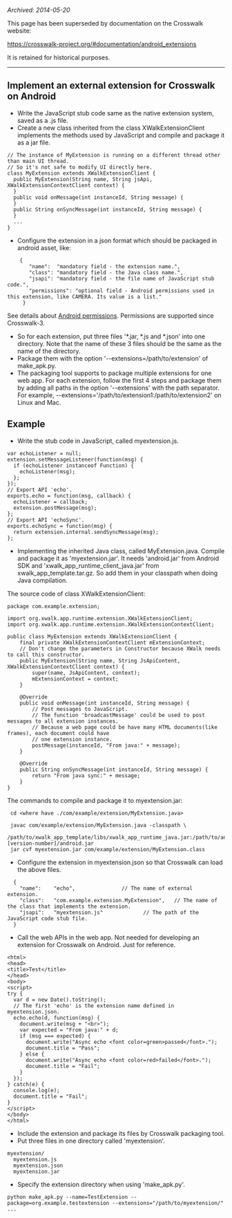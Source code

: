 *Archived: 2014-05-20*

This page has been superseded by documentation on the Crosswalk website:

https://crosswalk-project.org/#documentation/android_extensions

It is retained for historical purposes.

<hr>

## Implement an external extension for Crosswalk on Android
* Write the JavaScript stub code same as the native extension system, saved as a .js file.
* Create a new class inherited from the class XWalkExtensionClient implements the methods used by JavaScript and compile and package it as a jar file.
```
// The instance of MyExtension is running on a different thread other than main UI thread.
// So it's not safe to modify UI directly here.
class MyExtension extends XWalkExtensionClient {
  public MyExtension(String name, String jsApi, XWalkExtensionContextClient context) {
  }
  public void onMessage(int instanceId, String message) {
  }
  public String onSyncMessage(int instanceId, String message) {
  }
  ...
}
```
* Configure the extension in a json format which should be packaged in android asset, like:
```
    {
       "name":  "mandatory field - the extension name.",
       "class": "mandatory field - the Java class name.",
       "jsapi": "mandatory field - the file name of JavaScript stub code.",
       "permissions": "optional field - Android permissions used in this extension, like CAMERA. Its value is a list."
     }
```
See details about [Android permissions](http://developer.android.com/reference/android/Manifest.permission.html). Permissions are supported since Crosswalk-3.
* So for each extension, put three files '*.jar, *.js and *.json' into one directory. Note that the name of these 3 files should be the same as the name of the directory.
* Package them with the option '--extensions=/path/to/extension' of make_apk.py. 
* The packaging tool supports to package multiple extensions for one web app. For each extension, follow the first 4 steps and package them by adding all paths in the option '--extensions' with the path separator. For example, --extensions='/path/to/extension1:/path/to/extension2' on Linux and Mac.

## Example
* Write the stub code in JavaScript, called myextension.js.
```
var echoListener = null;
extension.setMessageListener(function(msg) {
  if (echoListener instanceof Function) {
    echoListener(msg);
  };
});
// Export API 'echo'.
exports.echo = function(msg, callback) {
  echoListener = callback;
  extension.postMessage(msg);
};
// Export API 'echoSync'.
exports.echoSync = function(msg) {
  return extension.internal.sendSyncMessage(msg);
};
```
* Implementing the inherited Java class, called MyExtension.java. Compile and package it as 'myextension.jar'. It needs 'android.jar' from Android SDK and 'xwalk_app_runtime_client_java.jar' from xwalk_app_template.tar.gz. So add them in your classpath when doing Java compilation.



The source code of class XWalkExtensionClient:
```
package com.example.extension;

import org.xwalk.app.runtime.extension.XWalkExtensionClient;
import org.xwalk.app.runtime.extension.XWalkExtensionContextClient;

public class MyExtension extends XWalkExtensionClient {
    final private XWalkExtensionContextClient mExtensionContext;
    // Don't change the parameters in Constructor because XWalk needs to call this constructor.
    public MyExtension(String name, String JsApiContent, XWalkExtensionContextClient context) {
        super(name, JsApiContent, context);
        mExtensionContext = context;
    }

    @Override
    public void onMessage(int instanceId, String message) {
        // Post messages to JavaScript.
        // The function 'broadcastMessage' could be used to post messages to all extension instances.
        // Because a web page could be have many HTML documents(like frames), each document could have
        // one extension instance.
        postMessage(instanceId, "From java:" + message);
    }

    @Override
    public String onSyncMessage(int instanceId, String message) {
        return "From java sync:" + message;
    }
}
```

 The commands to compile and package it to myextension.jar:
 ```
  cd <where have ./com/example/extension/MyExtension.java>
  
  javac com/example/extension/MyExtension.java -classpath \
   /path/to/xwalk_app_template/libs/xwalk_app_runtime_java.jar:/path/to/androidsdk/platforms/android-[version-number]/android.jar
  jar cvf myextension.jar com/example/extension/MyExtension.class
```
* Configure the extension in myextension.json so that Crosswalk can load the above files.
```
  {
    "name":    "echo",               // The name of external extension.
    "class":   "com.example.extension.MyExtension",   // The name of the class that implements the extension.
    "jsapi":   "myextension.js"             // The path of the JavaScript code stub file.
  }
```
* Call the web APIs in the web app. Not needed for developing an extension for Crosswalk on Android. Just for reference.
```
<html>
<head>
<title>Test</title>
</head>
<body>
<script>
try {
  var d = new Date().toString();
  // The first 'echo' is the extension name defined in myextension.json.
  echo.echo(d, function(msg) {
    document.write(msg + "<br>");
    var expected = "From java:" + d;
    if (msg === expected) {
      document.write("Async echo <font color=green>passed</font>.");
      document.title = "Pass";
    } else {
      document.write("Async echo <font color=red>failed</font>.");
      document.title = "Fail";
    }
  });
} catch(e) {
  console.log(e);
  document.title = "Fail";
}
</script>
</body>
</html>
```
* Include the extension and package its files by Crosswalk packaging tool.
 * Put three files in one directory called 'myextension'.
  ```
  myextension/
    myextension.js
    myextension.json
    myextension.jar
  ```
 * Specify the extension directory when using 'make_apk.py'.
  ```
python make_apk.py --name=TestExtension --package=org.example.testextension --extensions="/path/to/myextension/" ...
  ```